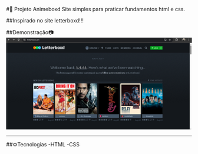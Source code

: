 #🚀 Projeto Animeboxd
 Site simples para praticar fundamentos html e css.

##Inspirado no site letterboxd!!!

##Demonstração📷
![Inspiração](assets/printletterboxd.PNG)

---

##⚙️Tecnologias
-HTML
-CSS
